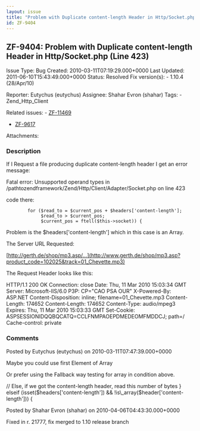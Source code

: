 ```yaml
---
layout: issue
title: "Problem with Duplicate content-length Header in Http/Socket.php (Line 423)"
id: ZF-9404
---
```


ZF-9404: Problem with Duplicate content-length Header in Http/Socket.php (Line 423)
-----------------------------------------------------------------------------------

 Issue Type: Bug Created: 2010-03-11T07:19:29.000+0000 Last Updated: 2011-06-10T15:43:49.000+0000 Status: Resolved Fix version(s): - 1.10.4 (28/Apr/10)
 
 Reporter:  Eutychus (eutychus)  Assignee:  Shahar Evron (shahar)  Tags: - Zend\_Http\_Client
 
 Related issues: - [ZF-11469](/issues/browse/ZF-11469)
- [ZF-9617](/issues/browse/ZF-9617)
 
 Attachments: 
### Description

If I Request a file producing duplicate content-length header I get an error message:

Fatal error: Unsupported operand types in /pathtozendframework/Zend/Http/Client/Adapter/Socket.php on line 423

code there:

 
            for ($read_to = $current_pos + $headers['content-length'];
                 $read_to > $current_pos;
                 $current_pos = ftell($this->socket)) {


Problem is the $headers['content-length'] which in this case is an Array.

The Server URL Requested:

[http://gerth.de/shop/mp3.asp/…](http://www.gerth.de/shop/mp3.asp?product_code=102025&track=01_Chevette.mp3)

The Request Header looks like this:

HTTP/1.1 200 OK Connection: close Date: Thu, 11 Mar 2010 15:03:34 GMT Server: Microsoft-IIS/6.0 P3P: CP="CAO PSA OUR" X-Powered-By: ASP.NET Content-Disposition: inline; filename=01\_Chevette.mp3 Content-Length: 174652 Content-Length: 174652 Content-Type: audio/mpeg3 Expires: Thu, 11 Mar 2010 15:03:33 GMT Set-Cookie: ASPSESSIONIDQQBQCATQ=CCLFNMPAOEPDMEDEOMFMDDCJ; path=/ Cache-control: private

 

 

### Comments

Posted by Eutychus (eutychus) on 2010-03-11T07:47:39.000+0000

Maybe you could use first Element of Array

Or prefer using the Fallback way testing for array in condition above.

// Else, if we got the content-length header, read this number of bytes } elseif (isset($headers['content-length']) && !is\_array($header['content-length'])) {

 

 

Posted by Shahar Evron (shahar) on 2010-04-06T04:43:30.000+0000

Fixed in r. 21777, fix merged to 1.10 release branch

 

 